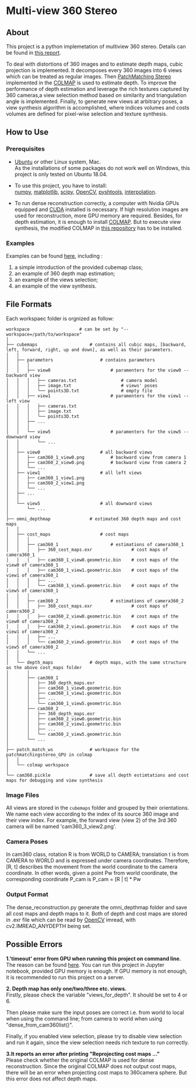 # Multi-view 360 Stereo

## About
This project is a python implemetation of multiview 360 stereo. Details can be found in [this report](https://github.com/GentleDell/Omni-stereo-dense-reconstruction/blob/master/Multiview%20360%20Stereo.pdf).

To deal with distortions of 360 images and to estimate depth maps, cubic projection is implemented. It decomposes every 360 images into 6 views which can be treated as regular images. Then [PatchMatching Stereo](https://www.microsoft.com/en-us/research/publication/patchmatch-stereo-stereo-matching-with-slanted-support-windows/) implemented in the [COLMAP](https://colmap.github.io/) is used to estimate depth. To improve the performance of depth estimation and leverage the rich textures captured by 360 cameras,a view selection method based on similarity and triangulation angle is implemented. Finally, to generate new views at arbitrary poses, a view synthesis algorithm is accomplished, where indices volumes and costs volumes are defined for pixel-wise selection and texture synthesis.

## How to Use
### Prerequisites

- [Ubuntu](http://releases.ubuntu.com/18.04/) or other Linux system, Mac. <br>
  As the installations of some packages do not work well on Windows, this project is only tested on Ubuntu 18.04.
  

- To use this project, you have to install: <br>
  [numpy](https://www.numpy.org/), 
  [matplotlib](https://matplotlib.org/), 
  [scipy](https://www.scipy.org/), 
  [OpenCV](https://opencv.org), 
  [pyshtools](https://pypi.org/project/pyshtools/4.0/),
  [interpolation](https://pypi.org/project/interpolation/).
  

- To run dense reconstruction correctly, a computer with Nvidia GPUs equipped and [CUDA](https://developer.nvidia.com/cuda-downloads) installed is necessary. If high resolution images are used for reconstruction, more GPU memory are required. Besides, for depth estimation, it is enough to install [COLMAP](https://colmap.github.io/). But to execute view synthesis, the modified COLMAP in [this repository](https://github.com/GentleDell/Omni-stereo-dense-reconstruction/tree/master/PatchMatchStereo_GPU) has to be installed.

### Examples

Examples can be found [here](https://github.com/GentleDell/Omni-stereo-dense-reconstruction/blob/master/cube_script/Tutorials.ipynb), including :
1. a simple introduction of the provided cubemap class;
2. an example of 360 depth map estimation;
3. an example of the views selection;
4. an example of the view synthesis. 


## File Formats

Each workspaec folder is orgnized as follow:
```
workspace                   # can be set by "--workspace=/path/to/workspace"
│
├── cubemaps                    # contains all cubic maps, [backward, left, forward, right, up and down], as well as their parameters.
│   │
│   ├── parameters                  # contains parameters
│   │   │
│   │   ├── view0                       # paramenters for the view0 -- backward view
│   │   │   ├── cameras.txt                 # camera model
│   │   │   ├── image.txt                   # views' poses 
│   │   │   └── points3D.txt                # empty file
│   │   ├── view1                       # paramenters for the view1 -- left view
│   │   │   ├── cameras.txt
│   │   │   ├── image.txt
│   │   │   └── points3D.txt
│   │   ├── ...
│   │   │ 
│   │   └── view5                       # paramenters for the view5 -- downward view
│   │       └── ...
│   │ 
│   ├── view0                       # all backward views
│   │   ├── cam360_1_view0.png          # backward view from camera 1
│   │   ├── cam360_2_view0.png          # backward view from camera 2
│   │   └── ...
│   ├── view1                       # all left views
│   │	├── cam360_1_view1.png               
│   │   ├── cam360_2_view1.png
│   │   └── ...
│   ├── ...
│   │ 
│   └── view5                       # all downward views
│       └── ...
│
├── omni_depthmap               # estimated 360 depth maps and cost maps
│   │
│   ├── cost_maps                   # cost maps
│   │   │
│   │   ├── cam360_1                    # estimations of camera360_1
│   │   │   ├── 360_cost_maps.exr               # cost maps of camera360_1
│   │   │   ├── cam360_1_view0.geometric.bin    # cost maps of the view0 of camera360_1
│   │   │   ├── cam360_1_view1.geometric.bin    # cost maps of the view1 of camera360_1
│   │   │   ├── ...
│   │   │   └── cam360_1_view5.geometric.bin    # cost maps of the view5 of camera360_1
│   │   │
│   │   ├── cam360_2                    # estimations of camera360_2
│   │   │   ├── 360_cost_maps.exr               # cost maps of camera360_2
│   │   │   ├── cam360_2_view0.geometric.bin    # cost maps of the view0 of camera360_2
│   │   │   ├── cam360_2_view1.geometric.bin    # cost maps of the view1 of camera360_2
│   │   │   ├── ...
│   │   │   └── cam360_2_view5.geometric.bin    # cost maps of the view5 of camera360_2
│   │   └── ...
│   │ 
│   └── depth_maps              # depth maps, with the same structure as the above cost_maps folder
│       │
│       ├── cam360_1
│       │   ├── 360_depth_maps.exr
│       │   ├── cam360_1_view0.geometric.bin
│       │   ├── cam360_1_view1.geometric.bin
│       │   ├── ...
│       │   └── cam360_1_view5.geometric.bin
│       ├── cam360_2
│       │   ├── 360_depth_maps.exr
│       │   ├── cam360_2_view0.geometric.bin
│       │   ├── cam360_2_view1.geometric.bin
│       │   ├── ...
│       │   └── cam360_2_view5.geometric.bin
│       └── ...
│
├── patch_match_ws              # workspace for the patchmatchingstereo_GPU in colmap
│   │
│   └── colmap workspace
│
└── cam360.pickle               # save all depth estimtations and cost maps for debugging and view synthesis
```

### Image Files
All views are stored in the `cubemaps` folder and grouped by their orientations. We name each view according to the index of its source 360 image and their view index. For example, the forward view (view 2) of the 3rd 360 camera will be named 'cam360_3_view2.png'.

### Camera Poses
In cam360 class, rotation R is from WORLD to CAMERA; translation t is from CAMERA to WORLD and is expressed under camera coordinates. Therefore, [R, t] describes the movement from the world coordinate to the camera coordinate. In other words, given a point Pw from world coordinate, the corresponding coordinate P_cam is P_cam = [R | t] * Pw 

### Output Format
The dense_reconstruction.py generate the omni_depthmap folder and save all cost maps and depth maps to it. Both of depth and cost maps are stored in .exr file which can be read by [OpenCV](https://opencv.org) imread, with cv2.IMREAD_ANYDEPTH being set. 

## Possible Errors
**1.'timeout' error from GPU when running this project on command line.**<br>
The reason can be found [here](https://colmap.github.io/faq.html#fix-gpu-freezes-and-timeouts-during-dense-reconstruction). You can run this project in Jupyter notebook, provided GPU memory is enough. If GPU memory is not enough, it is recommended to run this project on a server.

**2. Depth map has only one/two/three etc. views.**<br>
Firstly, please check the variable "views_for_depth". It should be set to 4 or 6. 

Then please make sure the input poses are correct i.e. from world to local when using the command line; from camera to world when using "dense_from_cam360list()". 

Finally, if you enabled view selection, please try to disable view selection and run it again, since the view selection needs rich texture to run correctly.

**3.It reports an error after printing "Reprojecting cost maps ..."**<br>
Please check whether the original COLMAP is used for dense reconstruction. Since the original COLMAP does not output cost maps, there will be an error when projecting cost maps to 360camera sphere. But this error does not affect depth maps.
